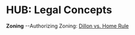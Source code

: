 # HUB: Legal Concepts


**Zoning**
--Authorizing Zoning: [ Dillon vs. Home Rule](58_Dillon_s_Rule_v_Home_Rule%20)
	